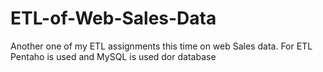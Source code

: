 # ETL-of-Web-Sales-Data
Another one of my ETL assignments this time on web Sales data. For ETL Pentaho is used and MySQL is used dor database
